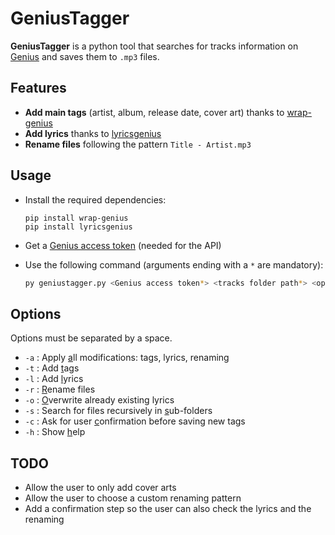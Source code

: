 # GeniusTagger

**GeniusTagger** is a python tool that searches for tracks information on [Genius](https://genius.com/) and saves them to `.mp3` files.

## Features

- **Add main tags** (artist, album, release date, cover art) thanks to [wrap-genius](https://github.com/fedecalendino/wrap-genius)
- **Add lyrics** thanks to [lyricsgenius](https://lyricsgenius.readthedocs.io/en/master/index.html)
- **Rename files** following the pattern `Title - Artist.mp3`

## Usage

- Install the required dependencies:

    ```shell
    pip install wrap-genius
    pip install lyricsgenius
    ```

- Get a [Genius access token](https://genius.com/api-clients) (needed for the API)

- Use the following command (arguments ending with a `*` are mandatory):

    ```bash
    py geniustagger.py <Genius access token*> <tracks folder path*> <options>
    ```

## Options

Options must be separated by a space.

- `-a` : Apply <u>a</u>ll modifications: tags, lyrics, renaming
- `-t` : Add <u>t</u>ags
- `-l` : Add <u>l</u>yrics
- `-r` : <u>R</u>ename files
- `-o` : <u>O</u>verwrite already existing lyrics
- `-s` : Search for files recursively in <u>s</u>ub-folders
- `-c` : Ask for user <u>c</u>onfirmation before saving new tags
- `-h` : Show <u>h</u>elp

## TODO

- Allow the user to only add cover arts
- Allow the user to choose a custom renaming pattern
- Add a confirmation step so the user can also check the lyrics and the renaming
